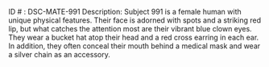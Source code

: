 ID # : DSC-MATE-991
Description: Subject 991 is a female human with unique physical features. Their face is adorned with spots and a striking red lip, but what catches the attention most are their vibrant blue clown eyes. They wear a bucket hat atop their head and a red cross earring in each ear. In addition, they often conceal their mouth behind a medical mask and wear a silver chain as an accessory.